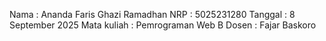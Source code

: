 Nama         : Ananda Faris Ghazi Ramadhan
NRP          : 5025231280
Tanggal      : 8 September 2025
Mata kuliah  : Pemrograman Web B
Dosen        : Fajar Baskoro
